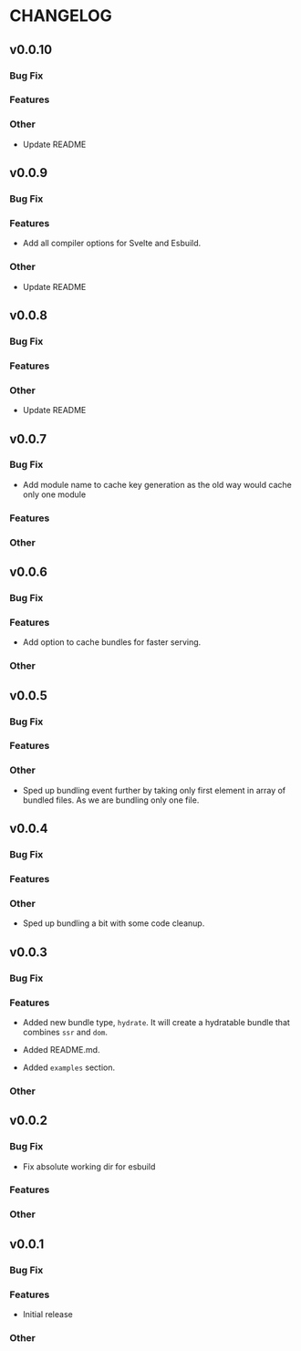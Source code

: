 # CHANGELOG

## v0.0.10

### Bug Fix

### Features

### Other

- Update README

## v0.0.9

### Bug Fix

### Features

- Add all compiler options for Svelte and Esbuild.

### Other

- Update README

## v0.0.8

### Bug Fix

### Features

### Other

- Update README

## v0.0.7

### Bug Fix

- Add module name to cache key generation as the old way would cache only one module

### Features

### Other

## v0.0.6

### Bug Fix

### Features

- Add option to cache bundles for faster serving.

### Other

## v0.0.5

### Bug Fix

### Features

### Other

- Sped up bundling event further by taking only first element in array of bundled files. As we are bundling only one file.

## v0.0.4

### Bug Fix

### Features

### Other

- Sped up bundling a bit with some code cleanup.

## v0.0.3

### Bug Fix

### Features

- Added new bundle type, `hydrate`. It will create a hydratable bundle that combines `ssr` and `dom`.

- Added README.md.
- Added `examples` section.

### Other

## v0.0.2

### Bug Fix

- Fix absolute working dir for esbuild

### Features

### Other

## v0.0.1

### Bug Fix

### Features

- Initial release

### Other

